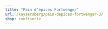 ```yaml
---
title: "Pain d'épices Fortwenger"
url: /kaysersberg/pain-depices-fortwenger-3/
shop: confiserie
---
```

